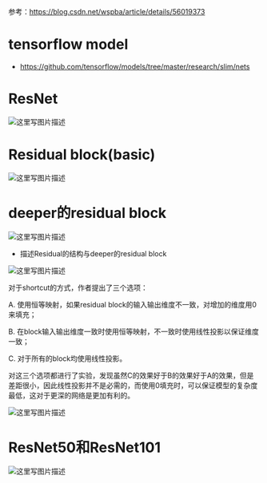 参考：https://blog.csdn.net/wspba/article/details/56019373

# tensorflow model
- https://github.com/tensorflow/models/tree/master/research/slim/nets

# ResNet
![这里写图片描述](http://img.blog.csdn.net/20171129220119858?watermark/2/text/aHR0cDovL2Jsb2cuY3Nkbi5uZXQvd2M3ODE3MDgyNDk=/font/5a6L5L2T/fontsize/400/fill/I0JBQkFCMA==/dissolve/70/gravity/SouthEast)

# Residual block(basic)

![这里写图片描述](https://img-blog.csdn.net/20170220201128938?watermark/2/text/aHR0cDovL2Jsb2cuY3Nkbi5uZXQvd3NwYmE=/font/5a6L5L2T/fontsize/400/fill/I0JBQkFCMA==/dissolve/70/gravity/Center)

# deeper的residual block

![这里写图片描述](https://img-blog.csdn.net/20170220210432796?watermark/2/text/aHR0cDovL2Jsb2cuY3Nkbi5uZXQvd3NwYmE=/font/5a6L5L2T/fontsize/400/fill/I0JBQkFCMA==/dissolve/70/gravity/Center)


- 描述Residual的结构与deeper的residual block

![这里写图片描述](https://github.com/raghakot/keras-resnet/raw/master/images/residual_block.png?raw=true)


对于shortcut的方式，作者提出了三个选项：

A. 使用恒等映射，如果residual block的输入输出维度不一致，对增加的维度用0来填充；

B. 在block输入输出维度一致时使用恒等映射，不一致时使用线性投影以保证维度一致；

C. 对于所有的block均使用线性投影。

对这三个选项都进行了实验，发现虽然C的效果好于B的效果好于A的效果，但是差距很小，因此线性投影并不是必需的，而使用0填充时，可以保证模型的复杂度最低，这对于更深的网络是更加有利的。


![这里写图片描述](https://img-blog.csdn.net/20170220205131506?watermark/2/text/aHR0cDovL2Jsb2cuY3Nkbi5uZXQvd3NwYmE=/font/5a6L5L2T/fontsize/400/fill/I0JBQkFCMA==/dissolve/70/gravity/Center)


# ResNet50和ResNet101
![这里写图片描述](https://img-blog.csdn.net/20180114205444652?watermark/2/text/aHR0cDovL2Jsb2cuY3Nkbi5uZXQvbGFucmFuMg==/font/5a6L5L2T/fontsize/400/fill/I0JBQkFCMA==/dissolve/70/gravity/SouthEast)
